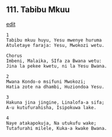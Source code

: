 ## 111. Tabibu Mkuu
[edit](https://docs.google.com/document/d/1LcrHYSsaRNwRlgeRvJtvwc4mGvVOaOkD/edit?mode=html)




    1
    Tabibu mkuu huyu, Yesu mwenye huruma
    Atuletaye faraja: Yesu, Mwokozi wetu.

    Chorus
    Imbeni, Malaika, SIfa za Bwana wetu:
    Jina la pekee kwetu, ni la Yesu Bwana.

    2
    Mwana Kondo-o msifuni Mwokozi;
    Hatia zote na dhambi, Huziondoa Yesu.

    3
    Hakuna jina jingine, Linalofa-a sifa;
    A-u kutufurahisha, Isipokuwa lake.

    4
    Naye atakapokuja, Na utukufu wake;
    Tutafurahi milele, Kuka-a kwake Bwana.





